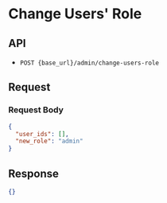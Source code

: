 # Change Users' Role

## API

- `POST {base_url}/admin/change-users-role`

## Request

### Request Body

```json
{
  "user_ids": [],
  "new_role": "admin"
}
```


## Response

```json
{}
```
